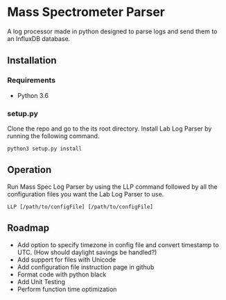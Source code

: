# Mass Spectrometer Parser
A log processor made in python designed to parse logs and send them to an InfluxDB database.
## Installation
### Requirements
* Python 3.6
### setup.py
Clone the repo and go to the its root directory. Install Lab Log Parser by running the following command.
```
python3 setup.py install
```
## Operation
Run Mass Spec Log Parser by using the LLP command followed by all the configuration files you want the Lab Log Parser to use.
```
LLP [/path/to/configFile] [/path/to/configFile]
```
## Roadmap
* Add option to specify timezone in config file and convert timestamp to UTC.  (How should daylight savings be handled?)
* Add support for files with Unicode
* Add configuration file instruction page in github
* Format code with python black
* Add Unit Testing
* Perform function time optimization
